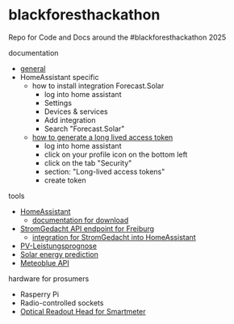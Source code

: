 # blackforesthackathon
Repo for Code and Docs around the #blackforesthackathon 2025

documentation
- [general](https://balkon.solar/dateien)
- HomeAssistant specific
  - how to install integration Forecast.Solar
    - log into home assistant
    - Settings
    - Devices & services
    - Add integration
    - Search "Forecast.Solar"
  - [how to generate a long lived access token](https://community.home-assistant.io/t/how-to-get-long-lived-access-token/162159)
    - log into home assistant
    - click on your profile icon on the bottom left
    - click on the tab "Security"
    - section: "Long-lived access tokens"
    - create token

tools
- [HomeAssistant](https://www.home-assistant.io/)
  - [documentation for download](https://www.home-assistant.io/installation/raspberrypi#downloading-the-home-assistant-image)
- [StromGedacht API endpoint for Freiburg](https://api.stromgedacht.de/v1/now?zip=79110)
  - [integration for StromGedacht into HomeAssistant](https://community.home-assistant.io/t/stromgedacht-api-integration/568465)
- [PV-Leistungsprognose](https://www.photovoltaikforum.com/wissen/entry/39-kostenfreie-photovoltaik-leistungsprognose-f%C3%BCr-10-tageszeitfenster-mit-kostenfre/)
- [Solar energy prediction](https://openweathermap.org/api/solar-energy-prediction)
- [Meteoblue API](https://content.meteoblue.com/de/unternehmensloesungen/wetter-apis)

hardware for prosumers
- Rasperry Pi
- Radio-controlled sockets
- [Optical Readout Head for Smartmeter](https://www.ebay.de/sch/i.html?_nkw=hichi&_odkw=hitchi)
